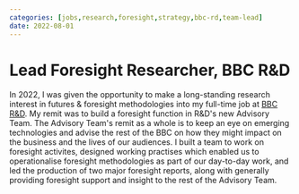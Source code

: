 ```yaml
---
categories: [jobs,research,foresight,strategy,bbc-rd,team-lead]
date: 2022-08-01
---
```


# Lead Foresight Researcher, BBC R&D

In 2022, I was given the opportunity to make a long-standing research interest in futures & foresight methodologies into my full-time job at [BBC R&D](#bbc-rd). My remit was to build a foresight function in R&D's new Advisory Team. The Advisory Team's remit as a whole is to keep an eye on emerging technologies and advise the rest of the BBC on how they might impact on the business and the lives of our audiences. I built a team to work on foresight activites, designed working practises which enabled us to operationalise foresight methodologies as part of our day-to-day work, and led the production of two major foresight reports, along with generally providing foresight support and insight to the rest of the Advisory Team.
